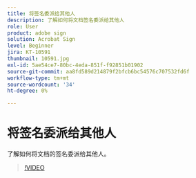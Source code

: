 ```yaml
---
title: 将签名委派给其他人
description: 了解如何将文档签名委派给其他人
role: User
product: adobe sign
solution: Acrobat Sign
level: Beginner
jira: KT-10591
thumbnail: 10591.jpg
exl-id: 5ae54ce7-80bc-4eda-851f-f92851b01902
source-git-commit: aa8fd589d214879f2bfcb6bc54576c707532fd6f
workflow-type: tm+mt
source-wordcount: '34'
ht-degree: 0%

---
```


# 将签名委派给其他人

了解如何将文档的签名委派给其他人。

>[!VIDEO](https://video.tv.adobe.com/v/343856?quality=12&learn=on&hidetitle=true)
